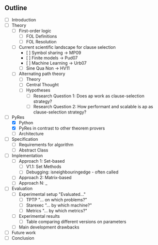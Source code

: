 

## Outline

- [ ] Introduction
- [ ] Theory
    - [ ] First-order logic
        - [ ] FOL Definitions
        - [ ] FOL Resolution
    - [ ] Current scientific landscape for clause selection
        - [ ] Symbol sharing -> MP09
        - [ ] Finite models -> Pud07
        - [ ] Machine Learning -> Urb07
        - [ ] Sine Qua Non -> HV11
    - [ ] Alternating path theory
        - [ ] Theory
        - [ ] Central Thought
        - [ ] Hypotheses
            - [ ] Research Question 1: Does ap work as clause-selection strategy?
            - [ ] Research Question 2: How performant and scalable is ap as clause-selection strategy?
- [ ] PyRes
    - [x] Python
    - [x] PyRes in contrast to other theorem provers
    - [ ] Architecture
- [ ] Specification
    - [ ] Requirements for algorithm
    - [ ] Abstract Class
- [ ] Implementation
    - [ ] Approach 1: Set-based
        - [ ] V1.1: Set Methods
        - [ ] Debugging: isneighbouringedge - often called
    - [ ] Approach 2: Matrix-based
    - [ ] Approach N: _
- [ ] Evaluation 
    - [ ] Experimental setup "Evaluated..."
      - [ ] TPTP "... on which problems?"
      - [ ] Starexec "... by which machine?" 
      - [ ] Metrics "... by which metrics?" 
    - [ ] Experimental results
        - [ ] Table comparing different versions on parameters
    - [ ] Main development drawbacks
- [ ] Future work
- [ ] Conclusion
